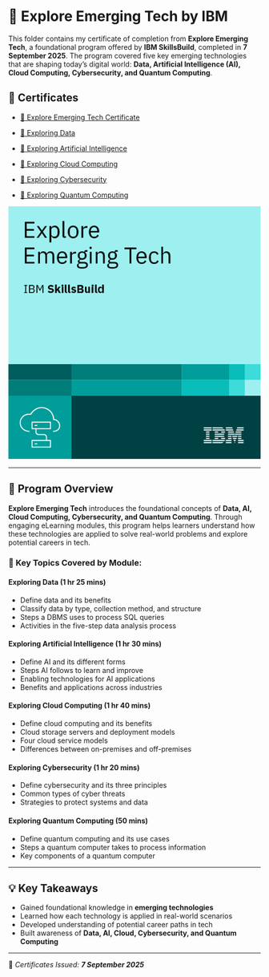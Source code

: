# 🚀 Explore Emerging Tech by IBM

This folder contains my certificate of completion from **Explore Emerging Tech**, a foundational program offered by **IBM SkillsBuild**, completed in **7 September 2025**. The program covered five key emerging technologies that are shaping today’s digital world: **Data, Artificial Intelligence (AI), Cloud Computing, Cybersecurity, and Quantum Computing**.

## 📜 Certificates

- [📄 Explore Emerging Tech Certificate](https://github.com/Hurairiam/certifications/blob/main/Explore%20Emerging%20Tech%20by%20IBM/Explore%20Emerging%20Tech%20Certificate.pdf)  


- [📄 Exploring Data](https://github.com/Hurairiam/certifications/blob/main/Explore%20Emerging%20Tech%20by%20IBM/Exploring%20Data%20Certificate.pdf)  
- [📄 Exploring Artificial Intelligence](https://github.com/Hurairiam/certifications/blob/main/Explore%20Emerging%20Tech%20by%20IBM/Exploring%20AI%20Certificate.pdf)  
- [📄 Exploring Cloud Computing](https://github.com/Hurairiam/certifications/blob/main/Explore%20Emerging%20Tech%20by%20IBM/Exploring%20Cloud%20Computing%20Certificate.pdf)  
- [📄 Exploring Cybersecurity](https://github.com/Hurairiam/certifications/blob/main/Explore%20Emerging%20Tech%20by%20IBM/Exploring%20Cybersecurity%20Certificate.pdf)  
- [📄 Exploring Quantum Computing](https://github.com/Hurairiam/certifications/blob/main/Explore%20Emerging%20Tech%20by%20IBM/Exploring%20Quantum%20Computing%20Certificate.pdf)  

![Badge](https://github.com/Hurairiam/certifications/blob/main/Explore%20Emerging%20Tech%20by%20IBM/Explore%20Emerging%20Tech%20Badge.png)

---

## 🧠 Program Overview

**Explore Emerging Tech** introduces the foundational concepts of **Data, AI, Cloud Computing, Cybersecurity, and Quantum Computing**. Through engaging eLearning modules, this program helps learners understand how these technologies are applied to solve real-world problems and explore potential careers in tech.

### 📘 Key Topics Covered by Module:

#### Exploring Data (1 hr 25 mins)
- Define data and its benefits  
- Classify data by type, collection method, and structure  
- Steps a DBMS uses to process SQL queries  
- Activities in the five-step data analysis process  

#### Exploring Artificial Intelligence (1 hr 30 mins)
- Define AI and its different forms  
- Steps AI follows to learn and improve  
- Enabling technologies for AI applications  
- Benefits and applications across industries  

#### Exploring Cloud Computing (1 hr 40 mins)
- Define cloud computing and its benefits  
- Cloud storage servers and deployment models  
- Four cloud service models  
- Differences between on-premises and off-premises  

#### Exploring Cybersecurity (1 hr 20 mins)
- Define cybersecurity and its three principles  
- Common types of cyber threats  
- Strategies to protect systems and data  

#### Exploring Quantum Computing (50 mins)
- Define quantum computing and its use cases  
- Steps a quantum computer takes to process information  
- Key components of a quantum computer  

---

## 💡 Key Takeaways
- Gained foundational knowledge in **emerging technologies**  
- Learned how each technology is applied in real-world scenarios  
- Developed understanding of potential career paths in tech  
- Built awareness of **Data, AI, Cloud, Cybersecurity, and Quantum Computing**  

---

📌 _Certificates Issued: **7 September 2025**_  

